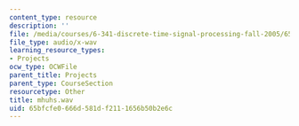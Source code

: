 ```yaml
---
content_type: resource
description: ''
file: /media/courses/6-341-discrete-time-signal-processing-fall-2005/65bfcfe0666d581df2111656b50b2e6c_mhuhs.wav
file_type: audio/x-wav
learning_resource_types:
- Projects
ocw_type: OCWFile
parent_title: Projects
parent_type: CourseSection
resourcetype: Other
title: mhuhs.wav
uid: 65bfcfe0-666d-581d-f211-1656b50b2e6c
---
```

